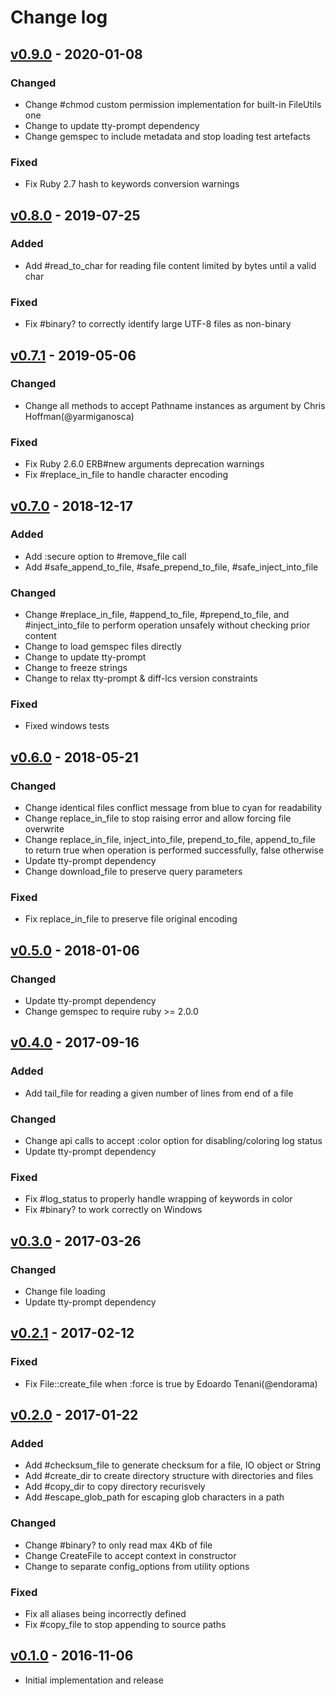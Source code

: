 # Change log

## [v0.9.0] - 2020-01-08

### Changed
* Change #chmod custom permission implementation for built-in FileUtils one
* Change to update tty-prompt dependency
* Change gemspec to include metadata and stop loading test artefacts

### Fixed
* Fix Ruby 2.7 hash to keywords conversion warnings

## [v0.8.0] - 2019-07-25

### Added
* Add #read_to_char for reading file content limited by bytes until a valid char

### Fixed
* Fix #binary? to correctly identify large UTF-8 files as non-binary

## [v0.7.1] - 2019-05-06

### Changed
* Change all methods to accept Pathname instances as argument by Chris Hoffman(@yarmiganosca)

### Fixed
* Fix Ruby 2.6.0 ERB#new arguments deprecation warnings
* Fix #replace_in_file to handle character encoding

## [v0.7.0] - 2018-12-17

### Added
* Add :secure option to #remove_file call
* Add #safe_append_to_file, #safe_prepend_to_file, #safe_inject_into_file

### Changed
* Change #replace_in_file, #append_to_file, #prepend_to_file, and #inject_into_file to perform operation unsafely without checking prior content
* Change to load gemspec files directly
* Change to update tty-prompt
* Change to freeze strings
* Change to relax tty-prompt & diff-lcs version constraints

### Fixed
* Fixed windows tests

## [v0.6.0] - 2018-05-21

### Changed
* Change identical files conflict message from blue to cyan for readability
* Change replace_in_file to stop raising error and allow forcing file overwrite
* Change replace_in_file, inject_into_file, prepend_to_file, append_to_file to return true when operation is performed successfully, false otherwise
* Update tty-prompt dependency
* Change download_file to preserve query parameters

### Fixed
* Fix replace_in_file to preserve file original encoding

## [v0.5.0] - 2018-01-06

### Changed
* Update tty-prompt dependency
* Change gemspec to require ruby >= 2.0.0

## [v0.4.0] - 2017-09-16

### Added
* Add tail_file for reading a given number of lines from end of a file

### Changed
* Change api calls to accept :color option for disabling/coloring log status
* Update tty-prompt dependency

### Fixed
* Fix #log_status to properly handle wrapping of keywords in color
* Fix #binary? to work correctly on Windows

## [v0.3.0] - 2017-03-26

### Changed
* Change file loading
* Update tty-prompt dependency

## [v0.2.1] - 2017-02-12

### Fixed
* Fix File::create_file when :force is true by Edoardo Tenani(@endorama)

## [v0.2.0] - 2017-01-22

### Added
* Add #checksum_file to generate checksum for a file, IO object or String
* Add #create_dir to create directory structure with directories and files
* Add #copy_dir to copy directory recurisvely
* Add #escape_glob_path for escaping glob characters in a path

### Changed
* Change #binary? to only read max 4Kb of file
* Change CreateFile to accept context in constructor
* Change to separate config_options from utility options

### Fixed
* Fix all aliases being incorrectly defined
* Fix #copy_file to stop appending to source paths

## [v0.1.0] - 2016-11-06

* Initial implementation and release

[v0.9.0]: https://github.com/piotrmurach/tty-file/compare/v0.8.0...v0.9.0
[v0.8.0]: https://github.com/piotrmurach/tty-file/compare/v0.7.1...v0.8.0
[v0.7.1]: https://github.com/piotrmurach/tty-file/compare/v0.7.0...v0.7.1
[v0.7.0]: https://github.com/piotrmurach/tty-file/compare/v0.6.0...v0.7.0
[v0.6.0]: https://github.com/piotrmurach/tty-file/compare/v0.5.0...v0.6.0
[v0.5.0]: https://github.com/piotrmurach/tty-file/compare/v0.4.0...v0.5.0
[v0.4.0]: https://github.com/piotrmurach/tty-file/compare/v0.3.0...v0.4.0
[v0.3.0]: https://github.com/piotrmurach/tty-file/compare/v0.2.1...v0.3.0
[v0.2.1]: https://github.com/piotrmurach/tty-file/compare/v0.2.0...v0.2.1
[v0.2.0]: https://github.com/piotrmurach/tty-file/compare/v0.1.0...v0.2.0
[v0.1.0]: https://github.com/piotrmurach/tty-file/compare/v0.1.0
